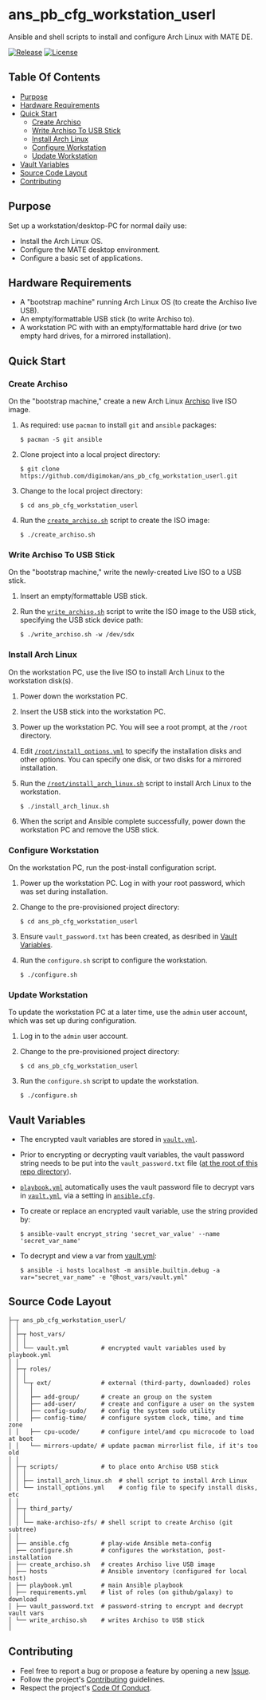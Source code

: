 # ans_pb_cfg_workstation_userl

Ansible and shell scripts to install and configure Arch Linux with MATE DE.

[![Release](https://img.shields.io/github/release/digimokan/ans_pb_cfg_workstation_userl.svg?label=release)](https://github.com/digimokan/ans_pb_cfg_workstation_userl/releases/latest "Latest Release Notes")
[![License](https://img.shields.io/badge/license-MIT-blue.svg?label=license)](LICENSE.txt "Project License")

## Table Of Contents

* [Purpose](#purpose)
* [Hardware Requirements](#hardware-requirements)
* [Quick Start](#quick-start)
    * [Create Archiso](#create-archiso)
    * [Write Archiso To USB Stick](#write-archiso-to-usb-stick)
    * [Install Arch Linux](#install-arch-linux)
    * [Configure Workstation](#configure-workstation)
    * [Update Workstation](#update-workstation)
* [Vault Variables](#vault-variables)
* [Source Code Layout](#source-code-layout)
* [Contributing](#contributing)

## Purpose

Set up a workstation/desktop-PC for normal daily use:

* Install the Arch Linux OS.
* Configure the MATE desktop environment.
* Configure a basic set of applications.

## Hardware Requirements

* A "bootstrap machine" running Arch Linux OS (to create the Archiso live USB).
* An empty/formattable USB stick (to write Archiso to).
* A workstation PC with with an empty/formattable hard drive (or two empty hard
  drives, for a mirrored installation).

## Quick Start

### Create Archiso

On the "bootstrap machine," create a new Arch Linux
[Archiso](https://wiki.archlinux.org/index.php/Archiso) live ISO image.

1. As required: use `pacman` to install `git` and `ansible` packages:

   ```shell
   $ pacman -S git ansible
   ```

2. Clone project into a local project directory:

   ```shell
   $ git clone https://github.com/digimokan/ans_pb_cfg_workstation_userl.git
   ```

3. Change to the local project directory:

   ```shell
   $ cd ans_pb_cfg_workstation_userl
   ```

4. Run the [`create_archiso.sh`](create_archiso.sh) script to create the ISO
   image:

   ```shell
   $ ./create_archiso.sh
   ```

### Write Archiso To USB Stick

On the "bootstrap machine," write the newly-created Live ISO to a USB stick.

1. Insert an empty/formattable USB stick.

2. Run the [`write_archiso.sh`](../write_archiso.sh) script to write the ISO image
   to the USB stick, specifying the USB stick device path:

   ```shell
   $ ./write_archiso.sh -w /dev/sdx
   ```

### Install Arch Linux

On the workstation PC, use the live ISO to install Arch Linux to the workstation
disk(s).

1. Power down the workstation PC.

2. Insert the USB stick into the workstation PC.

3. Power up the workstation PC. You will see a root prompt, at the `/root`
   directory.

4. Edit [`/root/install_options.yml`](scripts/install_options.yml) to specify the
   installation disks and other options. You can specify one disk, or two disks
   for a mirrored installation.

5. Run the [`/root/install_arch_linux.sh`](scripts/install_arch_linux.sh) script
   to install Arch Linux to the workstation.

   ```shell
   $ ./install_arch_linux.sh
   ```

6. When the script and Ansible complete successfully, power down the workstation
   PC and remove the USB stick.

### Configure Workstation

On the workstation PC, run the post-install configuration script.

1. Power up the workstation PC. Log in with your root password, which was set
   during installation.

2. Change to the pre-provisioned project directory:

   ```shell
   $ cd ans_pb_cfg_workstation_userl
   ```

3. Ensure `vault_password.txt` has been created, as desribed in
   [Vault Variables](#vault-variables).

4. Run the `configure.sh` script to configure the workstation.

   ```shell
   $ ./configure.sh
   ```

### Update Workstation

To update the workstation PC at a later time, use the `admin` user account, which
was set up during configuration.

1. Log in to the `admin` user account.

2. Change to the pre-provisioned project directory:

   ```shell
   $ cd ans_pb_cfg_workstation_userl
   ```

3. Run the `configure.sh` script to update the workstation.

   ```shell
   $ ./configure.sh
   ```

## Vault Variables

* The encrypted vault variables are stored in [`vault.yml`](host_vars/vault.yml).

* Prior to encrypting or decrypting vault variables, the vault password string
  needs to be put into the `vault_password.txt` file
  ([at the root of this repo directory](#source-code-layout)).

* [`playbook.yml`](playbook.yml) automatically uses the vault password file to
  decrypt vars in [`vault.yml`](host_vars/vault.yml), via a setting in
  [`ansible.cfg`](ansible.cfg).

* To create or replace an encrypted vault variable, use the string provided by:

   ```shell
   $ ansible-vault encrypt_string 'secret_var_value' --name 'secret_var_name'
   ```

* To decrypt and view a var from [vault.yml](host_vars/vault.yml):

   ```shell
   $ ansible -i hosts localhost -m ansible.builtin.debug -a var="secret_var_name" -e "@host_vars/vault.yml"
   ```

## Source Code Layout

```
├─┬ ans_pb_cfg_workstation_userl/
│ │
│ ├─┬ host_vars/
│ │ │
│ │ └── vault.yml         # encrypted vault variables used by playbook.yml
│ │
│ ├─┬ roles/
│ │ │
│ │ └─┬ ext/              # external (third-party, downloaded) roles
│ │   │
│ │   ├── add-group/      # create an group on the system
│ │   ├── add-user/       # create and configure a user on the system
│ │   ├── config-sudo/    # config the system sudo utility
│ │   ├── config-time/    # configure system clock, time, and time zone
│ │   ├── cpu-ucode/      # configure intel/amd cpu microcode to load at boot
│ │   └── mirrors-update/ # update pacman mirrorlist file, if it's too old
│ │
│ ├─┬ scripts/            # to place onto Archiso USB stick
│ │ │
│ │ ├── install_arch_linux.sh  # shell script to install Arch Linux
│ │ └── install_options.yml    # config file to specify install disks, etc
│ │
│ ├─┬ third_party/
│ │ │
│ │ └── make-archiso-zfs/ # shell script to create Archiso (git subtree)
│ │
│ ├── ansible.cfg         # play-wide Ansible meta-config
│ ├── configure.sh        # configures the workstation, post-installation
│ ├── create_archiso.sh   # creates Archiso live USB image
│ ├── hosts               # Ansible inventory (configured for local host)
│ ├── playbook.yml        # main Ansible playbook
│ ├── requirements.yml    # list of roles (on github/galaxy) to download
│ ├── vault_password.txt  # password-string to encrypt and decrypt vault vars
│ └── write_archiso.sh    # writes Archiso to USB stick
│
```

## Contributing

* Feel free to report a bug or propose a feature by opening a new
  [Issue](https://github.com/digimokan/ans_pb_cfg_workstation_userl/issues).
* Follow the project's [Contributing](CONTRIBUTING.md) guidelines.
* Respect the project's [Code Of Conduct](CODE_OF_CONDUCT.md).

